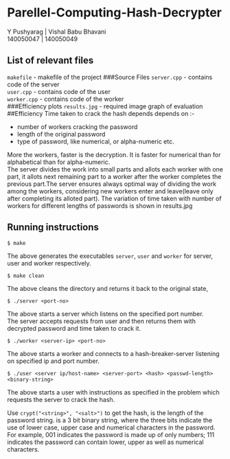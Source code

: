 # Parellel-Computing-Hash-Decrypter
Y Pushyarag | Vishal Babu Bhavani <br>
140050047 | 140050049

## List of relevant files
`makefile` - makefile of the project
###Source Files
`server.cpp` - contains code of the server <br>
`user.cpp` - contains code of the user <br>
`worker.cpp` - contains code of the worker <br>
###Efficiency plots
`results.jpg` - required image graph of evaluation <br>
##Efficiency
Time taken to crack the hash depends depends on :- <br>

 * number of workers cracking the password
 * length of the original password
 * type of password, like numerical, or alpha-numeric etc.

More the workers, faster is the decryption. It is faster for numerical than for alphabetical than for alpha-numeric.<br>
The server divides the work into small parts and allots each worker with one part, it allots next remaining part to a worker after the worker completes the previous part.The server ensures always optimal way of dividing the work among the workers, considering new workers enter and leave(leave only after completing its alloted part). 
The variation of time taken with number of workers for different lengths of passwords is shown in results.jpg

## Running instructions

```
$ make
```
The above generates the executables  `server`, `user` and `worker` 
for server, user and worker respectively.
```
$ make clean
```
The above cleans the directory and returns it back to the 
original state,

```
$ ./server <port-no>
```

The above starts a server which listens on the specified port number.<br>
The server accepts requests from user and then returns them with decrypted password and time taken to crack it. 

```
$ ./worker <server-ip> <port-no>
```

The above starts a worker and connects to a hash-breaker-server listening on specified ip and port number.

```
$ ./user <server ip/host-name> <server-port> <hash> <passwd-length> <binary-string>
```

The above starts a user with instructions as specified in the problem which requests the server to crack the hash.


Use `crypt("<string>", "<salt>")` to get the hash, <passwd-length> is the length of
the password string. <binary-string> is a 3 bit binary string, where the three bits 
indicate the use of lower case, upper case and numerical characters in the password. 
For example, 001 indicates the password is made up of only numbers; 111 indicates 
the password can contain lower, upper as well as numerical characters.
